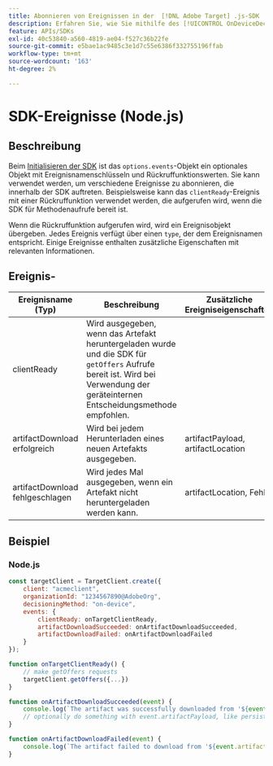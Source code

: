 ```yaml
---
title: Abonnieren von Ereignissen in der  [!DNL Adobe Target] .js-SDK
description: Erfahren Sie, wie Sie mithilfe des [!UICONTROL OnDeviceDecisioningHandler]-Objekts verschiedene Ereignisse in der Node.js-SDK abonnieren.
feature: APIs/SDKs
exl-id: 40c53840-a560-4819-ae04-f527c36b22fe
source-git-commit: e5bae1ac9485c3e1d7c55e6386f332755196ffab
workflow-type: tm+mt
source-wordcount: '163'
ht-degree: 2%

---
```


# SDK-Ereignisse (Node.js)

## Beschreibung

Beim [Initialisieren der SDK](initialize-sdk.md) ist das `options.events`-Objekt ein optionales Objekt mit Ereignisnamenschlüsseln und Rückruffunktionswerten. Sie kann verwendet werden, um verschiedene Ereignisse zu abonnieren, die innerhalb der SDK auftreten. Beispielsweise kann das `clientReady`-Ereignis mit einer Rückruffunktion verwendet werden, die aufgerufen wird, wenn die SDK für Methodenaufrufe bereit ist.

Wenn die Rückruffunktion aufgerufen wird, wird ein Ereignisobjekt übergeben. Jedes Ereignis verfügt über einen `type`, der dem Ereignisnamen entspricht. Einige Ereignisse enthalten zusätzliche Eigenschaften mit relevanten Informationen.

## Ereignis- 

| Ereignisname (Typ) | Beschreibung | Zusätzliche Ereigniseigenschaften |
| --- | --- | --- |
| clientReady | Wird ausgegeben, wenn das Artefakt heruntergeladen wurde und die SDK für `getOffers` Aufrufe bereit ist. Wird bei Verwendung der geräteinternen Entscheidungsmethode empfohlen. |
| artifactDownload erfolgreich | Wird bei jedem Herunterladen eines neuen Artefakts ausgegeben. | artifactPayload, artifactLocation |
| artifactDownload fehlgeschlagen | Wird jedes Mal ausgegeben, wenn ein Artefakt nicht heruntergeladen werden kann. | artifactLocation, Fehler |

## Beispiel

### Node.js

```js {line-numbers="true"}
const targetClient = TargetClient.create({
    client: "acmeclient",
    organizationId: "1234567890@AdobeOrg",
    decisioningMethod: "on-device",
    events: {
        clientReady: onTargetClientReady,
        artifactDownloadSucceeded: onArtifactDownloadSucceeded,
        artifactDownloadFailed: onArtifactDownloadFailed
    }
});

function onTargetClientReady() {
    // make getOffers requests
    targetClient.getOffers({...})            
}

function onArtifactDownloadSucceeded(event) {
    console.log(`The artifact was successfully downloaded from '${event.artifactLocation}'`);
    // optionally do something with event.artifactPayload, like persist it
}

function onArtifactDownloadFailed(event) {
    console.log(`The artifact failed to download from '${event.artifactLocation}' with the following error message: ${event.error.message}`);
}
```
